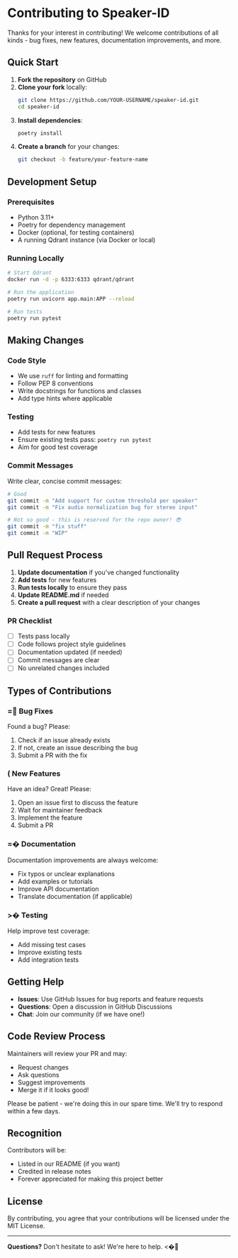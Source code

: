 # Contributing to Speaker-ID

Thanks for your interest in contributing! We welcome contributions of all kinds - bug fixes, new features, documentation improvements, and more.

## Quick Start

1. **Fork the repository** on GitHub
2. **Clone your fork** locally:
   ```bash
   git clone https://github.com/YOUR-USERNAME/speaker-id.git
   cd speaker-id
   ```
3. **Install dependencies**:
   ```bash
   poetry install
   ```
4. **Create a branch** for your changes:
   ```bash
   git checkout -b feature/your-feature-name
   ```

## Development Setup

### Prerequisites
- Python 3.11+
- Poetry for dependency management
- Docker (optional, for testing containers)
- A running Qdrant instance (via Docker or local)

### Running Locally
```bash
# Start Qdrant
docker run -d -p 6333:6333 qdrant/qdrant

# Run the application
poetry run uvicorn app.main:APP --reload

# Run tests
poetry run pytest
```

## Making Changes

### Code Style
- We use `ruff` for linting and formatting
- Follow PEP 8 conventions
- Write docstrings for functions and classes
- Add type hints where applicable

### Testing
- Add tests for new features
- Ensure existing tests pass: `poetry run pytest`
- Aim for good test coverage

### Commit Messages
Write clear, concise commit messages:
```bash
# Good
git commit -m "Add support for custom threshold per speaker"
git commit -m "Fix audio normalization bug for stereo input"

# Not so good - this is reserved for the repo owner! 😎
git commit -m "fix stuff"
git commit -m "WIP"
```

## Pull Request Process

1. **Update documentation** if you've changed functionality
2. **Add tests** for new features
3. **Run tests locally** to ensure they pass
4. **Update README.md** if needed
5. **Create a pull request** with a clear description of your changes

### PR Checklist
- [ ] Tests pass locally
- [ ] Code follows project style guidelines
- [ ] Documentation updated (if needed)
- [ ] Commit messages are clear
- [ ] No unrelated changes included

## Types of Contributions

### = Bug Fixes
Found a bug? Please:
1. Check if an issue already exists
2. If not, create an issue describing the bug
3. Submit a PR with the fix

### ( New Features
Have an idea? Great! Please:
1. Open an issue first to discuss the feature
2. Wait for maintainer feedback
3. Implement the feature
4. Submit a PR

### =� Documentation
Documentation improvements are always welcome:
- Fix typos or unclear explanations
- Add examples or tutorials
- Improve API documentation
- Translate documentation (if applicable)

### >� Testing
Help improve test coverage:
- Add missing test cases
- Improve existing tests
- Add integration tests

## Getting Help

- **Issues**: Use GitHub Issues for bug reports and feature requests
- **Questions**: Open a discussion in GitHub Discussions
- **Chat**: Join our community (if we have one!)

## Code Review Process

Maintainers will review your PR and may:
- Request changes
- Ask questions
- Suggest improvements
- Merge it if it looks good!

Please be patient - we're doing this in our spare time. We'll try to respond within a few days.

## Recognition

Contributors will be:
- Listed in our README (if you want)
- Credited in release notes
- Forever appreciated for making this project better

## License

By contributing, you agree that your contributions will be licensed under the MIT License.

---

**Questions?** Don't hesitate to ask! We're here to help. <�
